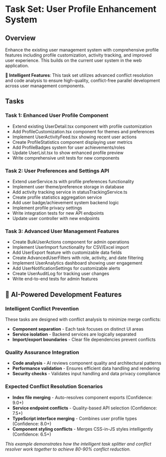 # Task Set: User Profile Enhancement System

## Overview
Enhance the existing user management system with comprehensive profile features including 
profile customization, activity tracking, and improved user experience. This builds on 
the current user system in the web application.

**🧠 Intelligent Features**: This task set utilizes advanced conflict resolution and code analysis to ensure high-quality, conflict-free parallel development across user management components.

## Tasks

### Task 1: Enhanced User Profile Component
- Extend existing UserDetail.tsx component with profile customization
- Add ProfileCustomization.tsx component for themes and preferences
- Implement UserActivityFeed.tsx showing recent user actions
- Create ProfileStatistics component displaying user metrics
- Add ProfileBadges system for user achievements/roles
- Update UserList.tsx to show enhanced profile preview
- Write comprehensive unit tests for new components

### Task 2: User Preferences and Settings API
- Extend userService.ts with profile preferences functionality
- Implement user theme/preference storage in database
- Add activity tracking service in statusTrackingService.ts
- Create profile statistics aggregation service
- Add user badge/achievement system backend logic
- Implement profile privacy settings
- Write integration tests for new API endpoints
- Update user controller with new endpoints

### Task 3: Advanced User Management Features
- Create BulkUserActions component for admin operations
- Implement UserImport functionality for CSV/Excel import
- Add UserExport feature with customizable data fields
- Create AdvancedUserFilters with role, activity, and date filtering
- Implement UserAnalytics dashboard showing user engagement
- Add UserNotificationSettings for customizable alerts
- Create UserAuditLog for tracking user changes
- Write end-to-end tests for admin features

## 🤖 AI-Powered Development Features

### Intelligent Conflict Prevention
These tasks are designed with conflict analysis to minimize merge conflicts:
- **Component separation** - Each task focuses on distinct UI areas
- **Service isolation** - Backend services are logically separated
- **Import/export boundaries** - Clear file dependencies prevent conflicts

### Quality Assurance Integration
- **Code analysis** - AI reviews component quality and architectural patterns
- **Performance validation** - Ensures efficient data handling and rendering
- **Security checks** - Validates input handling and data privacy compliance

### Expected Conflict Resolution Scenarios
- **Index file merging** - Auto-resolves component exports (Confidence: 9.0+)
- **Service endpoint conflicts** - Quality-based API selection (Confidence: 7.5+)
- **TypeScript interface merging** - Combines user profile types (Confidence: 8.0+)
- **Component styling conflicts** - Merges CSS-in-JS styles intelligently (Confidence: 6.5+)

*This example demonstrates how the intelligent task splitter and conflict resolver work together to achieve 80-90% conflict reduction.*